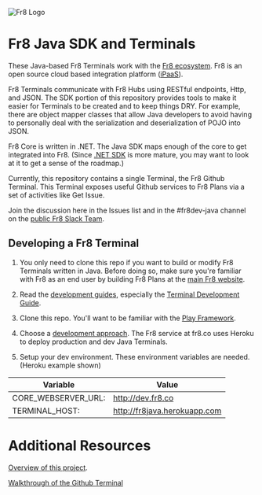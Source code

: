 ![Fr8 Logo](https://github.com/Fr8org/Fr8Core/blob/master/Docs/img/Fr8Logo.png)

# Fr8 Java SDK and Terminals

These Java-based Fr8 Terminals work with the [Fr8 ecosystem](http://www.fr8.co). Fr8 is an open source cloud based integration platform ([iPaaS](https://en.wikipedia.org/wiki/Cloud-based_integration)).

Fr8 Terminals communicate with Fr8 Hubs using RESTful endpoints, Http, and JSON. The SDK portion of this repository provides tools to make it easier for Terminals to be created and to keep things DRY. For example, there are object mapper classes that allow Java developers to avoid having to personally deal with the serialization and deserialization of POJO into JSON.

Fr8 Core is written in .NET. The Java SDK maps enough of the core to get integrated into Fr8. (Since [.NET SDK](https://github.com/Fr8org/Fr8Core/blob/master/Docs/ForDevelopers/SDK/.NET/Home.md) is more mature, you may want to look at it to get a sense of the roadmap.)

Currently, this repository contains a single Terminal, the Fr8 Github Terminal. This Terminal exposes useful Github services to Fr8 Plans via a set of activities like Get Issue.

Join the discussion here in the Issues list and in the #fr8dev-java channel on the [public Fr8 Slack Team](http://slack.fr8.co).


## Developing a Fr8 Terminal


1) You only need to clone this repo if you want to build or modify Fr8 Terminals written in Java. Before doing so, make sure you're familiar with Fr8 as an end user by building Fr8 Plans at the [main Fr8 website](http://fr8.co).

1) Read the [development guides](https://github.com/Fr8org/Fr8Core/blob/master/Docs/ForDevelopers/DevGuideHome.md), especially the [Terminal Development Guide](https://github.com/Fr8org/Fr8Core/blob/master/Docs/ForDevelopers/DevelopmentGuides/TerminalDevelopmentGuide.md).

1) Clone this repo. You'll want to be familiar with the  [Play Framework](https://www.playframework.com).

1) Choose a [development approach](https://github.com/Fr8org/Fr8Core/blob/master/Docs/ForDevelopers/DevelopmentGuides/ChoosingADevelopmentApproach.md).  The Fr8 service at fr8.co uses Heroku to deploy production and dev Java Terminals.

1) Setup your dev environment. These environment variables are needed. (Heroku example shown)

| Variable | Value |
|---|---|
| CORE_WEBSERVER_URL: | http://dev.fr8.co |
| TERMINAL_HOST: | http://fr8java.herokuapp.com |

Additional Resources
====================
[Overview of this project](/docs/Home.md).

[Walkthrough of the Github Terminal](/docs/Github_use_case.md)

